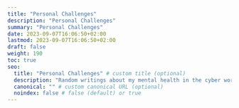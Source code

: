 ```yaml
---
title: "Personal Challenges"
description: "Personal Challenges"
summary: "Personal Challenges"
date: 2023-09-07T16:06:50+02:00
lastmod: 2023-09-07T16:06:50+02:00
draft: false
weight: 190
toc: true
seo:
  title: "Personal Challenges" # custom title (optional)
  description: "Random writings about my mental health in the cyber world" # custom description (recommended)
  canonical: "" # custom canonical URL (optional)
  noindex: false # false (default) or true
---
```

